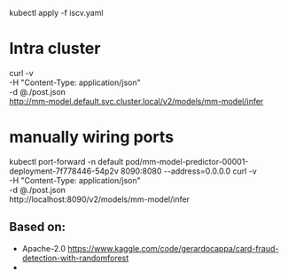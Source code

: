 

kubectl apply -f iscv.yaml

<!-- NOT working on KF 1.9-rc.1 M2M

SERVICE_HOSTNAME=$(kubectl get inferenceservice mm-model -n default -o jsonpath='{.status.url}' | cut -d "/" -f 3)
echo $SERVICE_HOSTNAME


export KF_TOKEN="$(kubectl -n default create token default)"
curl -v \
  -H "Authorization: Bearer "$KF_TOKEN \
  -H "Host: ${SERVICE_HOSTNAME}" \
  -H "Content-Type: application/json" \
  -d @./post.json \
  http://localhost:8080/v2/models/mm-model/infer


Example using KServe tutorial
curl -v \
-H "Authorization: Bearer "$KF_TOKEN \
-H "Host: ${SERVICE_HOSTNAME}" \
-H "Content-Type: application/json" \
"http://localhost:8080/v1/models/sklearn-iris:predict" \
-d @./iris-input.json

curl -H "Content-Type: application/json" http://sklearn-iris.kserve-test.svc.cluster.local/v1/models/sklearn-iris:predict -d @./iris-input.json

-->

# Intra cluster

curl -v \
  -H "Content-Type: application/json" \
  -d @./post.json \
  http://mm-model.default.svc.cluster.local/v2/models/mm-model/infer

# manually wiring ports

kubectl port-forward -n default pod/mm-model-predictor-00001-deployment-7f778446-54p2v 8090:8080 --address=0.0.0.0
curl -v \
  -H "Content-Type: application/json" \
  -d @./post.json \
  http://localhost:8090/v2/models/mm-model/infer


## Based on:

- Apache-2.0 https://www.kaggle.com/code/gerardocappa/card-fraud-detection-with-randomforest
- 

